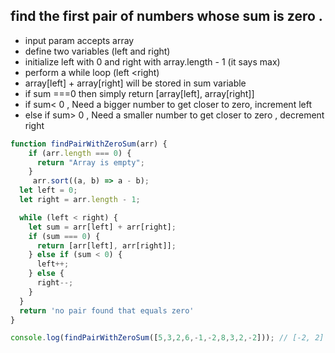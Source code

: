 ## find the first pair of numbers whose sum is zero .


- input param accepts array
- define two variables (left and right)
- initialize left with 0 and right with array.length - 1 (it says max)
- perform a while loop (left <right)
- array[left] + array[right] will be stored in sum variable
- if sum ===0 then simply return [array[left], array[right]]
- if sum< 0 , Need a bigger number to get closer to zero, increment left
- else if sum> 0 , Need a smaller number to get closer to zero , decrement right
```js
function findPairWithZeroSum(arr) {
    if (arr.length === 0) {
      return "Array is empty";
    }
     arr.sort((a, b) => a - b);
  let left = 0;
  let right = arr.length - 1;

  while (left < right) {
    let sum = arr[left] + arr[right];
    if (sum === 0) {
      return [arr[left], arr[right]];
    } else if (sum < 0) {
      left++;
    } else {
      right--;
    }
  }
  return 'no pair found that equals zero'
}

console.log(findPairWithZeroSum([5,3,2,6,-1,-2,8,3,2,-2])); // [-2, 2]
```
